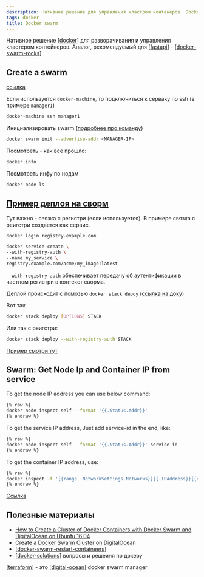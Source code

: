 ```yaml
---
description: Нативное решение для управления кластром контенеров. Docker swarm
tags: docker
title: Docker swarm
---
```

Нативное решение [[docker]] для разворачивания и управления кластером контейнеров. Аналог, рекомендуемый для [[fastapi]] - [[docker-swarm-rocks]]

## Create a swarm

[ссылка](https://docs.docker.com/engine/swarm/swarm-tutorial/create-swarm/)

Если используется `docker-machine`, то подключиться к серваку по ssh (в примере `manager1`)

```sh
docker-machine ssh manager1
```

Инициализировать swarm ([подробнее про команду](https://docs.docker.com/engine/reference/commandline/swarm_init/))

```sh
docker swarm init --advertise-addr <MANAGER-IP>
```

Посмотреть - как все прошло:

```sh
docker info
```

Посмотреть инфу по нодам

```sh
docker node ls
```

## [Пример деплоя на сворм](https://docs.docker.com/engine/swarm/services/)

Тут важно - связка с регистри (если используется). В примере связка с реигстри создается как сервис.

```sh
docker login registry.example.com

docker service create \
--with-registry-auth \
--name my_service \
registry.example.com/acme/my_image:latest
```

`--with-registry-auth` обеспечивает передачу об аутентификации в частном регистри в контекст сворма.

Деплой происходит с помозью `docker stack depoy` ([ссылка на доку](https://docs.docker.com/engine/reference/commandline/stack_deploy/))

Вот так

```sh
docker stack deploy [OPTIONS] STACK
```

Или так с реигстри:

```sh
docker stack deploy --with-registry-auth STACK
```

[Пример смотри тут](http://littlebigextra.com/installing-docker-images-private-repositories-docker-swarm/)

## Swarm: Get Node Ip and Container IP from service

To get the node IP address you can use below command:

```bash
{% raw %}
docker node inspect self --format '{{.Status.Addr}}'
{% endraw %}
```

To get the service IP address, Just add service-id in the end, like:

```bash
{% raw %}
docker node inspect self --format '{{.Status.Addr}}' service-id
{% endraw %}
```

To get the container IP address, use:

```bash
{% raw %}
docker inspect -f '{{range .NetworkSettings.Networks}}{{.IPAddress}}{{end}}' container-id
{% endraw %}
```

[Ссылка](https://stackoverflow.com/a/56071286/15966204)

## Полезные материалы

- [How to Create a Cluster of Docker Containers with Docker Swarm and DigitalOcean on Ubuntu 16.04](https://www.digitalocean.com/community/tutorials/how-to-create-a-cluster-of-docker-containers-with-docker-swarm-and-digitalocean-on-ubuntu-16-04)
- [Create a Docker Swarm Cluster on DigitalOcean](https://lunar.computer/posts/docker-swarm-digitalocean/)
- [[docker-swarm-restart-containeers]]
- [[docker-solutions]] вопросы и решеиня по докеру

[[terraform]] - это [[digital-ocean]] docker swarm manager

[//begin]: # "Autogenerated link references for markdown compatibility"
[docker]: ..%2Flists%2Fdocker "Docker"
[fastapi]: fastapi "Fastapi"
[docker-swarm-rocks]: docker-swarm-rocks "Docker swarm rocks"
[docker-swarm-restart-containeers]: docker-swarm-restart-containeers "Docker swarm restart services"
[docker-solutions]: docker-solutions "docker solutions"
[terraform]: terraform "Terraform"
[digital-ocean]: ..%2Flists%2Fdigital-ocean "Digital ocean"
[//end]: # "Autogenerated link references"